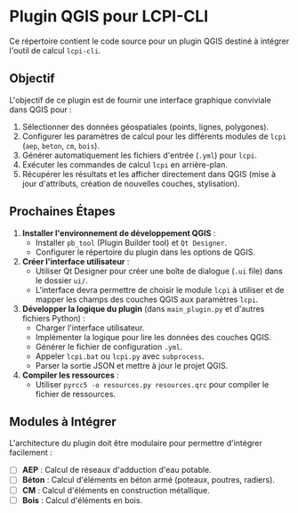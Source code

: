 # Plugin QGIS pour LCPI-CLI

Ce répertoire contient le code source pour un plugin QGIS destiné à intégrer l'outil de calcul `lcpi-cli`.

## Objectif

L'objectif de ce plugin est de fournir une interface graphique conviviale dans QGIS pour :
1.  Sélectionner des données géospatiales (points, lignes, polygones).
2.  Configurer les paramètres de calcul pour les différents modules de `lcpi` (`aep`, `beton`, `cm`, `bois`).
3.  Générer automatiquement les fichiers d'entrée (`.yml`) pour `lcpi`.
4.  Exécuter les commandes de calcul `lcpi` en arrière-plan.
5.  Récupérer les résultats et les afficher directement dans QGIS (mise à jour d'attributs, création de nouvelles couches, stylisation).

## Prochaines Étapes

1.  **Installer l'environnement de développement QGIS** :
    *   Installer `pb_tool` (Plugin Builder tool) et `Qt Designer`.
    *   Configurer le répertoire du plugin dans les options de QGIS.
2.  **Créer l'interface utilisateur** :
    *   Utiliser Qt Designer pour créer une boîte de dialogue (`.ui` file) dans le dossier `ui/`.
    *   L'interface devra permettre de choisir le module `lcpi` à utiliser et de mapper les champs des couches QGIS aux paramètres `lcpi`.
3.  **Développer la logique du plugin** (dans `main_plugin.py` et d'autres fichiers Python) :
    *   Charger l'interface utilisateur.
    *   Implémenter la logique pour lire les données des couches QGIS.
    *   Générer le fichier de configuration `.yml`.
    *   Appeler `lcpi.bat` ou `lcpi.py` avec `subprocess`.
    *   Parser la sortie JSON et mettre à jour le projet QGIS.
4.  **Compiler les ressources** :
    *   Utiliser `pyrcc5 -o resources.py resources.qrc` pour compiler le fichier de ressources.

## Modules à Intégrer

L'architecture du plugin doit être modulaire pour permettre d'intégrer facilement :
-   [ ] **AEP** : Calcul de réseaux d'adduction d'eau potable.
-   [ ] **Béton** : Calcul d'éléments en béton armé (poteaux, poutres, radiers).
-   [ ] **CM** : Calcul d'éléments en construction métallique.
-   [ ] **Bois** : Calcul d'éléments en bois.
